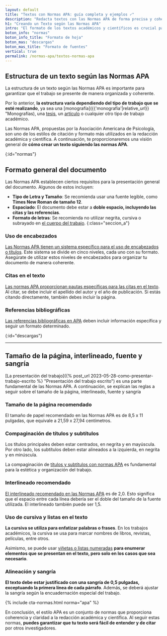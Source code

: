 ```yaml
---
layout: default
title: "Textos con Normas APA: guía completa y ejemplos ✓"
description: "Redacta textos con las Normas APA de forma precisa y coherente. 📝 Mira ejemplos prácticos para estructurar tus textos académicos según el formato establecido"
h1: "Creando un Texto según las Normas APA"
intro: "El formato de los textos académicos y científicos es crucial para su correcta interpretación y credibilidad. **Las Normas APA son un estándar internacionalmente reconocido para este propósito**."
boton_info: "normas"
boton_info_title: "Formato de hoja"
boton_mas: "descargas"
boton_mas_title: "Formato de fuentes"
vertical: true
permalink: /normas-apa/textos-normas-apa
---
```

## Estructura de un texto según las Normas APA

La estructura de un texto según las Normas APA es importante para garantizar que el trabajo se presente de manera organizada y coherente.

Por lo anterior, **la estructura varía dependiendo del tipo de trabajo que se esté realizando**, ya sea una [monografía]({{'monografia'|relative_url}} "Monografías), una [tesis]({{'tesis-normas-apa'|relative_url}}), un [artículo]({{'articulos-con-normas-apa'|relative_url}} "Artículos") o cualquier otro tipo de trabajo académico.

Las Normas APA, propuestas por la Asociación Americana de Psicología, son uno de los estilos de citación y formato más utilizados en la redacción académica y científica. A continuación, te proporcionaremos una visión general de **cómo crear un texto siguiendo las normas APA**.
<!-- Anclaje para que la barra fijada no cubra el siguiente subtítulo -->
{:id="normas"}

## Formato general del documento

Las Normas APA establecen ciertos requisitos para la presentación general del documento. Algunos de estos incluyen:

- **Tipo de Letra y Tamaño**: Se recomienda usar una fuente legible, como **Times New Roman de tamaño 12**.
- **Espaciado**: El documento debe estar a **doble espacio, incluyendo las citas y las referencias**.
- **Formato de letras**: Se recomienda no utilizar negrita, cursiva o subrayado en [el cuerpo del trabajo]({{'cuerpo-trabajo-escrito'|relative_url}} "Cuerpo del trabajo").
{:class="seccion_a"}

### Uso de encabezados

[Las Normas APA tienen un sistema específico para el uso de encabezados o títulos]({{'normas-apa/titulos-y-subtitulos-normas-apa'|relative_url}} "Titulos y subtítulos normas APA"). Este sistema se divide en cinco niveles, cada uno con su formato. Asegúrate de utilizar estos niveles de encabezados para organizar tu documento de manera coherente.

### Citas en el texto

[Las normas APA proporcionan pautas específicas para las citas en el texto]({{'normas-apa/citas-normas-apa'|relative_url}} "Citas normas APA"). Al citar, se debe incluir el apellido del autor y el año de publicación. Si estás citando directamente, también debes incluir la página.

### Referencias bibliográficas

[Las referencias bibliográficas en APA]({{'normas-apa/referencias-bibliograficas-normas-apa'|relative_url}} "Referencias Bibliograficas APA") deben incluir información específica y seguir un formato determinado.
<!-- Anclaje para que la barra fijada no cubra el siguiente subtítulo -->
{:id="descargas"}

----

## Tamaño de la página, interlineado, fuente y sangría

[La presentación del trabajo]({% post_url 2023-05-28-como-presentar-trabajo-escrito %} "Presentación del trabajo escrito") es una parte fundamental de las Normas APA. A continuación, se explican las reglas a seguir sobre el tamaño de la página, interlineado, fuente y sangría

### Tamaño de la página recomendado

El tamaño de papel recomendado en las Normas APA es de 8,5 x 11 pulgadas, que equivale a 21,59 x 27,94 centímetros.

### Compaginación de títulos y subtítulos

Los títulos principales deben estar centrados, en negrita y en mayúscula. Por otro lado, los subtítulos deben estar alineados a la izquierda, en negrita y en minúscula.

La compaginación de [títulos y subtítulos con normas APA]({{'normas-apa/titulos-y-subtitulos-normas-apa'|relative_url}} "Títulos y subtítulos normas APA") es fundamental para la estética y organización del trabajo.

### Interlineado recomendado

[El interlineado recomendado en las Normas APA]({{'normas-apa/interlineado-normas-apa'|relative_url}} "Interlineado normas APA") es de 2,0. Esto significa que el espacio entre cada línea debería ser el doble del tamaño de la fuente utilizada. El interlineado también puede ser 1,5.

### Uso de cursiva y listas en el texto

**La cursiva se utiliza para enfatizar palabras o frases**. En los trabajos académicos, la cursiva se usa para marcar nombres de libros, revistas, películas, entre otros.

Asimismo, se puede usar [viñetas o listas numeradas]({{'normas-apa/listas-normas-apa'|relative_url}} "Listas normas APA") **para enumerar elementos que se presentan en el texto, pero solo en los casos que sea necesario**.

### Alineación y sangría

**El texto debe estar justificado con una sangría de 0,5 pulgadas, exceptuando la primera línea de cada párrafo**. Además, se deberá ajustar la sangría según la encuadernación especial del trabajo.

{% include cta-normas.html norma="apa" %}

En conclusión, el estilo APA es un conjunto de normas que proporciona coherencia y claridad a la redacción académica y científica. Al seguir estas normas, **puedes garantizar que tu texto será fácil de entender y de citar** por otros investigadores.
